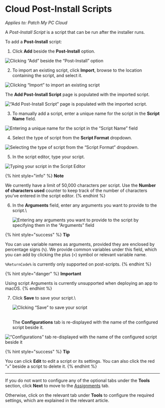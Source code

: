 # Cloud Post-Install Scripts

_Applies to: Patch My PC Cloud_

A _Post-Install Script_ is a script that can be run after the installer runs.

To add a **Post-Install** script:

1. Click **Add** beside the **Post-Install** option.

![Clicking “Add” beside the “Post-Install” option](../../../../../_images/image%20%282606%29.png%20"Clicking%20\"Add\"%20beside%20the%20\"Post-Install\"%20option")

2. To import an existing script, click **Import**, browse to the location containing the script, and select it.

![Clicking “Import” to import an existing script](../../../../../_images/image%20%282450%29.png%20"Clicking%20\"Import\"%20to%20import%20an%20existing%20script")

The **Add Post-Install Script** page is populated with the imported script.

![“Add Post-Install Script” page is populated with the imported script.](../../../../../_images/image%20%282451%29.png%20"\"Add%20Post-Install%20Script\"%20page%20is%20populated%20with%20the%20imported%20script.")

3. To manually add a script, enter a unique name for the script in the **Script Name** field.

![Entering a unique name for the script in the “Script Name” field](../../../../../_images/image%20%282452%29.png%20"Entering%20a%20unique%20name%20for%20the%20script%20in%20the%20\"Script%20Name\"%20field")

4. Select the type of script from the **Script Format** dropdown.

![Selecting the type of script from the “Script Format” dropdown.](../../../../../_images/image%20%282453%29.png%20"Selecting%20the%20type%20of%20script%20from%20the%20\"Script%20Format\"%20dropdown.")

5. In the script editor, type your script.

![Typing your script in the Script Editor](../../../../../_images/image%20%282455%29.png%20"Typing%20your%20script%20in%20the%20Script%20Editor")

{% hint style="info" %}
**Note**

We currently have a limit of 50,000 characters per script. Use the **Number of characters used** counter to keep track of the number of characters you’ve entered in the script editor.
{% endhint %}

6.  In the **Arguments** field, enter any arguments you want to provide to the script.\


    ![Entering any arguments you want to provide to the script by specifying them in the “Arguments” field](../../../../../_images/image%20%282456%29.png%20"Entering%20any%20arguments%20you%20want%20to%20provide%20to%20the%20script%20by%20specifying%20them%20in%20the%20\"Arguments\"%20field")

{% hint style="success" %}
**Tip**

You can use variable names as arguments, provided they are enclosed by percentage signs (`%`). We provide common variables under this field, which you can add by clicking the plus (`+`) symbol or relevant variable name.

&#x20;`%ReturnCode%` is currently only supported on post-scripts.
{% endhint %}

{% hint style="danger" %}
**Important**

Using script Arguments is currently unsupported when deploying an app to macOS.
{% endhint %}

7.  Click **Save** to save your script.\


    ![Clicking “Save” to save your script](../../../../../_images/image%20%282457%29.png%20"Clicking%20\"Save\"%20to%20save%20your%20script")

    \
    The **Configurations** tab is re-displayed with the name of the configured script beside it.

![“Configurations” tab re-displayed with the name of the configured script beside it](../../../../../_images/image%20%2894%29.png%20"\"Configurations\"%20tab%20re-displayed%20with%20the%20name%20of%20the%20configured%20script%20beside%20it")

{% hint style="success" %}
**Tip**

You can click **Edit** to edit a script or its settings. You can also click the red “`x`” beside a script to delete it.
{% endhint %}

***

If you do not want to configure any of the optional tabs under the **Tools** section, click **Next** to move to the [Assignments](../../cloud-assignments-deployment-tab.md) tab.

Otherwise, click on the relevant tab under **Tools** to configure the required settings, which are explained in the relevant article.
